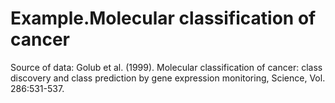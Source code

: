 # Example.Molecular classification of cancer

Source of data: Golub et al. (1999). Molecular classification of cancer: class discovery and class prediction by gene expression monitoring, Science, Vol. 286:531-537.